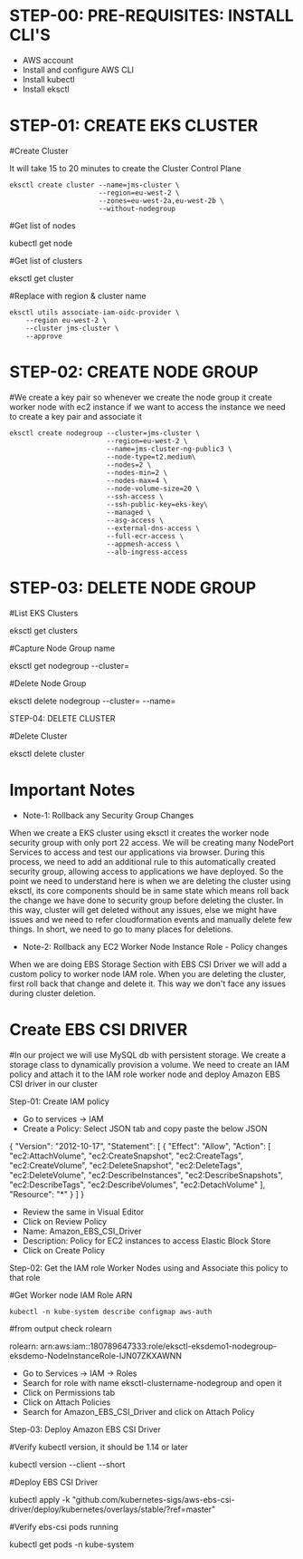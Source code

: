 # STEP-00: PRE-REQUISITES: INSTALL CLI'S

- AWS account 
- Install and configure AWS CLI
- Install kubectl
- Install eksctl

# STEP-01: CREATE EKS CLUSTER

#Create Cluster

It will take 15 to 20 minutes to create the Cluster Control Plane 

    eksctl create cluster --name=jms-cluster \
                          --region=eu-west-2 \
                          --zones=eu-west-2a,eu-west-2b \
                          --without-nodegroup 

#Get list of nodes

  kubectl get node

#Get list of clusters

  eksctl get cluster 

#Replace with region & cluster name

    eksctl utils associate-iam-oidc-provider \
        --region eu-west-2 \
        --cluster jms-cluster \
        --approve

# STEP-02: CREATE NODE GROUP

#We create a key pair so whenever we create the node group it create worker node with ec2 instance if we want to access the instance we need to create a key pair and associate it

    eksctl create nodegroup --cluster=jms-cluster \
                            --region=eu-west-2 \
                            --name=jms-cluster-ng-public3 \
                            --node-type=t2.medium\
                            --nodes=2 \
                            --nodes-min=2 \
                            --nodes-max=4 \
                            --node-volume-size=20 \
                            --ssh-access \
                            --ssh-public-key=eks-key\
                            --managed \
                            --asg-access \
                            --external-dns-access \
                            --full-ecr-access \
                            --appmesh-access \
                            --alb-ingress-access 

# STEP-03: DELETE NODE GROUP

#List EKS Clusters

  eksctl get clusters

#Capture Node Group name

  eksctl get nodegroup --cluster=<clusterName>

#Delete Node Group

  eksctl delete nodegroup --cluster=<clusterName> --name=<nodegroupName>

STEP-04: DELETE CLUSTER

#Delete Cluster

  eksctl delete cluster <clusterName>

# Important Notes

- Note-1: Rollback any Security Group Changes

When we create a EKS cluster using eksctl it creates the worker node security group with only port 22 access.
We will be creating many NodePort Services to access and test our applications via browser.
During this process, we need to add an additional rule to this automatically created security group, allowing access to  applications we have deployed.
So the point we need to understand here is when we are deleting the cluster using eksctl, its core components should be in same state which means roll back the change we have done to security group before deleting the cluster.
In this way, cluster will get deleted without any issues, else we might have issues and we need to refer cloudformation events and manually delete few things. In short, we need to go to many places for deletions.

- Note-2: Rollback any EC2 Worker Node Instance Role - Policy changes

When we are doing EBS Storage Section with EBS CSI Driver we will add a custom policy to worker node IAM role.
When you are deleting the cluster, first roll back that change and delete it.
This way we don't face any issues during cluster deletion.

# Create EBS CSI DRIVER 
#In our project we will use MySQL db with persistent storage. We create a storage class to dynamically provision a volume. We need to create an IAM policy and attach it to the IAM role worker node and deploy Amazon EBS CSI driver in our cluster

Step-01: Create IAM policy 

- Go to services -> IAM
- Create a Policy:
    Select JSON tab and copy paste the below JSON


{
  "Version": "2012-10-17",
  "Statement": [
    {
      "Effect": "Allow",
      "Action": [
        "ec2:AttachVolume",
        "ec2:CreateSnapshot",
        "ec2:CreateTags",
        "ec2:CreateVolume",
        "ec2:DeleteSnapshot",
        "ec2:DeleteTags",
        "ec2:DeleteVolume",
        "ec2:DescribeInstances",
        "ec2:DescribeSnapshots",
        "ec2:DescribeTags",
        "ec2:DescribeVolumes",
        "ec2:DetachVolume"
      ],
      "Resource": "*"
    }
  ]
}

- Review the same in Visual Editor
- Click on Review Policy
- Name: Amazon_EBS_CSI_Driver
- Description: Policy for EC2 instances to access Elastic Block Store
- Click on Create Policy

Step-02: Get the IAM role Worker Nodes using and Associate this policy to that role

#Get Worker node IAM Role ARN

    kubectl -n kube-system describe configmap aws-auth

#from output check rolearn

rolearn: arn:aws:iam::180789647333:role/eksctl-eksdemo1-nodegroup-eksdemo-NodeInstanceRole-IJN07ZKXAWNN

- Go to Services -> IAM -> Roles
- Search for role with name eksctl-clustername-nodegroup and open it
- Click on Permissions tab
- Click on Attach Policies
- Search for Amazon_EBS_CSI_Driver and click on Attach Policy

Step-03: Deploy Amazon EBS CSI Driver

#Verify kubectl version, it should be 1.14 or later

  kubectl version --client --short

#Deploy EBS CSI Driver

  kubectl apply -k "github.com/kubernetes-sigs/aws-ebs-csi-driver/deploy/kubernetes/overlays/stable/?ref=master"

#Verify ebs-csi pods running

  kubectl get pods -n kube-system
